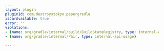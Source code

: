 ```yaml
---
layout: plugin
pluginId: com.destroystokyo.papergradle
isJarAvailable: true
error: ''
violations:
- {name: org/gradle/internal/build/BuildStateRegistry, type: internal-api-usage}
- {name: org/gradle/internal/Pair, type: internal-api-usage}

---
```

